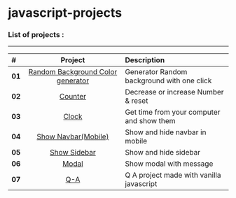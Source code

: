 # javascript-projects

### List of projects :

---

| #      |                                                           Project                                                            | Description                                |
| :----- | :--------------------------------------------------------------------------------------------------------------------------: | :----------------------------------------- |
| **01** | [Random Background Color generator](https://sepehr-aghdasi82.github.io/Javascript-Projects-for-Beginners/01-Random-BG-Color) | Generator Random background with one click |
| **02** |                  [Counter](https://sepehr-aghdasi82.github.io/Javascript-Projects-for-Beginners/02-Counter)                  | Decrease or increase Number & reset        |
| **03** |              [Clock](https://sepehr-aghdasi82.github.io/Javascript-Projects-for-Beginners/03-javascript-Clock)               | Get time from your computer and show them  |
| **04** |       [Show Navbar(Mobile)](https://sepehr-aghdasi82.github.io/Javascript-Projects-for-Beginners/04-Responsive-Navbar)       | Show and hide navbar in mobile             |
| **05** |         [Show Sidebar](https://sepehr-aghdasi82.github.io/Javascript-Projects-for-Beginners/05-Responsive-Sidebar/)          | Show and hide sidebar                      |
| **06** |                   [Modal](https://sepehr-aghdasi82.github.io/Javascript-Projects-for-Beginners/06-Modal/)                    | Show modal with message                    |
| **07** |                     [Q-A](https://sepehr-aghdasi82.github.io/Javascript-Projects-for-Beginners/07-Q-A/)                      | Q A project made with vanilla javascript   |
